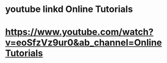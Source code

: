 # youtube linkd Online Tutorials
# https://www.youtube.com/watch?v=eoSfzVz9ur0&ab_channel=OnlineTutorials